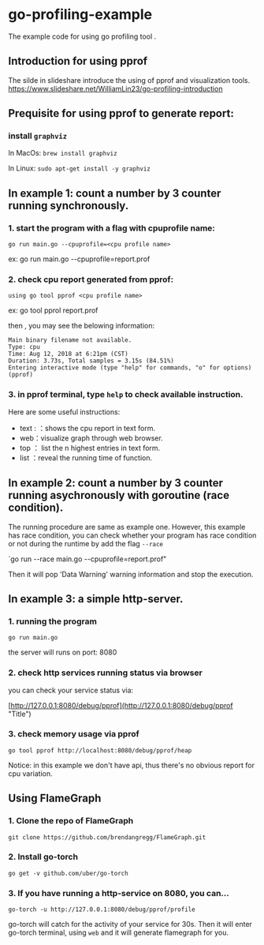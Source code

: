 # go-profiling-example
The example code for using go profiling tool .

## Introduction for using pprof

The silde in slideshare introduce the using of pprof and visualization tools.
https://www.slideshare.net/WilliamLin23/go-profiling-introduction

## Prequisite for using pprof to generate report:

### install `graphviz`

In MacOs:
`brew install graphviz`

In Linux:
`sudo apt-get install -y graphviz`

## In example 1: count a number by 3 counter running synchronously.

### 1. start the program with a flag with cpuprofile name:

`go run main.go --cpuprofile=<cpu profile name>`

ex: go run main.go --cpuprofile=report.prof

### 2. check cpu report generated from pprof:

`using go tool pprof <cpu profile name>` 

ex: go tool pprol report.prof

then , you may see the belowing information:
```
Main binary filename not available.
Type: cpu
Time: Aug 12, 2018 at 6:21pm (CST)
Duration: 3.73s, Total samples = 3.15s (84.51%)
Entering interactive mode (type "help" for commands, "o" for options)
(pprof)
```

### 3. in pprof terminal, type `help` to check available instruction.

Here are some useful instructions:

* text :  ：shows the cpu report in text form.
* web：visualize graph  through web browser.
* top <n>： list the n highest entries in text form.
* list <function name>：reveal the running time of function.

## In example 2: count a number by 3 counter running asychronously with goroutine (race condition).

The running procedure are same as example one.
However, this example has race condition, you can check whether your program has race condition or not during the runtime by add the flag `--race`

`go run --race main.go --cpuprofile=report.prof"

Then it will pop 'Data Warning' warning information and stop the execution.

## In example 3: a simple http-server.

### 1. running the program

`go run main.go`

the server will runs on port: 8080

### 2. check http services running status via browser

you can check your service status via:

[http://127.0.0.1:8080/debug/pprof](http://127.0.0.1:8080/debug/pprof "Title")

### 3. check memory usage via pprof

`go tool pprof http://localhost:8080/debug/pprof/heap`

Notice: in this example we don't have api, thus there's no obvious report for cpu variation.

## Using FlameGraph

### 1. Clone the repo of FlameGraph

`git clone https://github.com/brendangregg/FlameGraph.git`

### 2. Install go-torch

`go get -v github.com/uber/go-torch`

### 3. If you have running a http-service on 8080, you can...

`go-torch -u http://127.0.0.1:8080/debug/pprof/profile`

go-torch will catch for the activity of your service for 30s.
Then it will enter go-torch terminal, using `web` and it will generate flamegraph for you.